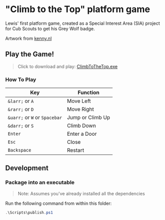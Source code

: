 # "Climb to the Top" platform game

Lewis' first platform game, created as a Special Interest Area (SIA) project for Cub Scouts to get his Grey Wolf badge.

Artwork from [kenny.nl](http://kenney.nl)

## Play the Game!

> Click to download and play: [ClimbToTheTop.exe](https://github.com/ColinDart/python-arcade/raw/master/Platformer/ClimbToTheTop/dist/ClimbToTheTop.exe)

### How To Play

| Key                           | Function         |
|-------------------------------|------------------|
| `&larr;` or `A`               | Move Left        |
| `&rarr;` or `D`               | Move Right       |
| `&uarr;` or `W` or `Spacebar` | Jump or Climb Up |
| `&darr;` or `S`               | Climb Down       |
| `Enter`                       | Enter a Door     |
| `Esc`                         | Close            |
| `Backspace`                   | Restart          |

## Development

### Package into an executable

> Note: Assumes you've already installed all the dependencies

Run the following command from within this folder:
```powershell
.\Scripts\publish.ps1
```